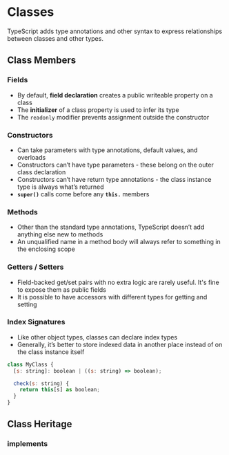 # Classes

TypeScript adds type annotations and other syntax to express relationships between classes and other types.

## Class Members

### Fields

- By default, **field declaration** creates a public writeable property on a class
- The **initializer** of a class property is used to infer its type
- The `readonly` modifier prevents assignment outside the constructor

### Constructors

- Can take parameters with type annotations, default values, and overloads
- Constructors can’t have type parameters - these belong on the outer class declaration
- Constructors can’t have return type annotations - the class instance type is always what’s returned
- **`super()`** calls come before any **`this.`** members

### Methods

- Other than the standard type annotations, TypeScript doesn’t add anything else new to methods
- An unqualified name in a method body will always refer to something in the enclosing scope

### Getters / Setters

- Field-backed get/set pairs with no extra logic are rarely useful. It's fine to expose them as public fields
- It is possible to have accessors with different types for getting and setting

### Index Signatures

- Like other object types, classes can declare index types
- Generally, it’s better to store indexed data in another place instead of on the class instance itself

```js
class MyClass {
  [s: string]: boolean | ((s: string) => boolean);

  check(s: string) {
    return this[s] as boolean;
  }
}
```

## Class Heritage

### implements
